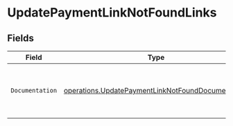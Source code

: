 # UpdatePaymentLinkNotFoundLinks


## Fields

| Field                                                                                                                  | Type                                                                                                                   | Required                                                                                                               | Description                                                                                                            |
| ---------------------------------------------------------------------------------------------------------------------- | ---------------------------------------------------------------------------------------------------------------------- | ---------------------------------------------------------------------------------------------------------------------- | ---------------------------------------------------------------------------------------------------------------------- |
| `Documentation`                                                                                                        | [operations.UpdatePaymentLinkNotFoundDocumentation](../../models/operations/updatepaymentlinknotfounddocumentation.md) | :heavy_check_mark:                                                                                                     | The URL to the generic Mollie API error handling guide.                                                                |